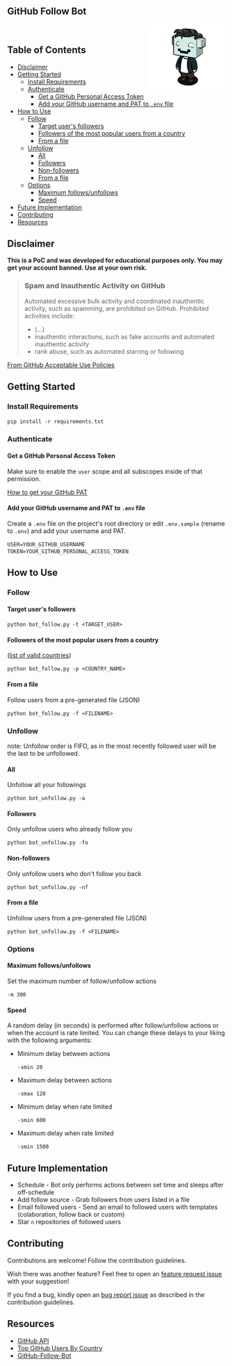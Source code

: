 <h2>GitHub Follow Bot</h2>&nbsp;<img align="right" width="35%" src="logo.png">

<h2> Table of Contents</h2>

- [Disclaimer](#disclaimer)
- [Getting Started](#getting-started)
	- [Install Requirements](#install-requirements)
	- [Authenticate](#authenticate)
		- [Get a GitHub Personal Access Token](#get-a-github-personal-access-token)
		- [Add your GitHub username and PAT to `.env` file](#add-your-github-username-and-pat-to-env-file)
- [How to Use](#how-to-use)
	- [Follow](#follow)
		- [Target user's followers](#target-users-followers)
		- [Followers of the most popular users from a country](#followers-of-the-most-popular-users-from-a-country)
		- [From a file](#from-a-file)
	- [Unfollow](#unfollow)
		- [All](#all)
		- [Followers](#followers)
		- [Non-followers](#non-followers)
		- [From a file](#from-a-file-1)
	- [Options](#options)
		- [Maximum follows/unfollows](#maximum-followsunfollows)
		- [Speed](#speed)
- [Future Implementation](#future-implementation)
- [Contributing](#contributing)
- [Resources](#resources)

## Disclaimer

**This is a PoC and was developed for educational purposes only. You may get your account banned. Use at your own risk.**

> ### Spam and Inauthentic Activity on GitHub
> Automated excessive bulk activity and coordinated inauthentic activity, such as spamming, are prohibited on GitHub. Prohibited activities include:
> - (...)
> - inauthentic interactions, such as fake accounts and automated inauthentic activity
> - rank abuse, such as automated starring or following

[From GitHub Acceptable Use Policies](https://docs.github.com/en/github/site-policy/github-acceptable-use-policies#4-spam-and-inauthentic-activity-on-github)

## Getting Started

### Install Requirements

```
pip install -r requirements.txt
```

### Authenticate

#### Get a GitHub Personal Access Token

Make sure to enable the `user` scope and all subscopes inside of that permission.

[How to get your GitHub PAT](https://help.github.com/en/github/authenticating-to-github/creating-a-personal-access-token-for-the-command-line)

#### Add your GitHub username and PAT to `.env` file

Create a `.env` file on the project's root directory or edit `.env.sample` (rename to `.env`) and add your username and PAT.
```
USER=YOUR_GITHUB_USERNAME
TOKEN=YOUR_GITHUB_PERSONAL_ACCESS_TOKEN
```

## How to Use

### Follow

#### Target user's followers
```
python bot_follow.py -t <TARGET_USER>
```
#### Followers of the most popular users from a country
([list of valid countries](https://github.com/gayanvoice/top-github-users#readme))
```
python bot_follow.py -p <COUNTRY_NAME>
```
#### From a file
Follow users from a pre-generated file (JSON)
```
python bot_follow.py -f <FILENAME>
```

### Unfollow

note: Unfollow order is FIFO, as in the most recently followed user will be the last to be unfollowed.

#### All
Unfollow all your followings
```
python bot_unfollow.py -a
```
#### Followers
Only unfollow users who already follow you
```
python bot_unfollow.py -fo
```
#### Non-followers
Only unfollow users who don't follow you back
```
python bot_unfollow.py -nf
```
#### From a file
Unfollow users from a pre-generated file (JSON)
```
python bot_unfollow.py -f <FILENAME>
```

### Options

#### Maximum follows/unfollows
Set the maximum number of follow/unfollow actions
```
-m 300
```

#### Speed

A random delay (in seconds) is performed after follow/unfollow actions or when the account is rate limited.
You can change these delays to your liking with the following arguments:

- Minimum delay between actions
	```
	-smin 20
	```
- Maximum delay between actions
	```
	-smax 120
	```
- Minimum delay when rate limited
	```
	-smin 600
	```
- Maximum delay when rate limited
	```
	-smin 1500
	```

## Future Implementation

- Schedule - Bot only performs actions between set time and sleeps after off-schedule
- Add follow source - Grab followers from users listed in a file
- Email followed users - Send an email to followed users with templates (colaboration, follow back or custom)
- Star `n` repositories of followed users

## Contributing

Contributions are welcome! Follow the contribution guidelines.

Wish there was another feature? Feel free to open an [feature request issue](/../../issues/new?assignees=Correia-jpv&labels=enhancement&template=feature-request.md&title=%5BREQUEST%5D) with your suggestion!

If you find a bug, kindly open an [bug report issue](/../../issues/new?assignees=Correia-jpv&labels=bug&template=bug_report.md&title=%5BBUG%5D) as described in the contribution guidelines.

## Resources

- [GitHub API](https://docs.github.com/en/rest)
- [Top GitHub Users By Country](https://github.com/gayanvoice/top-github-users)
- [GitHub-Follow-Bot](https://github.com/TheDarkAssassins/Github-Follow-Bot)